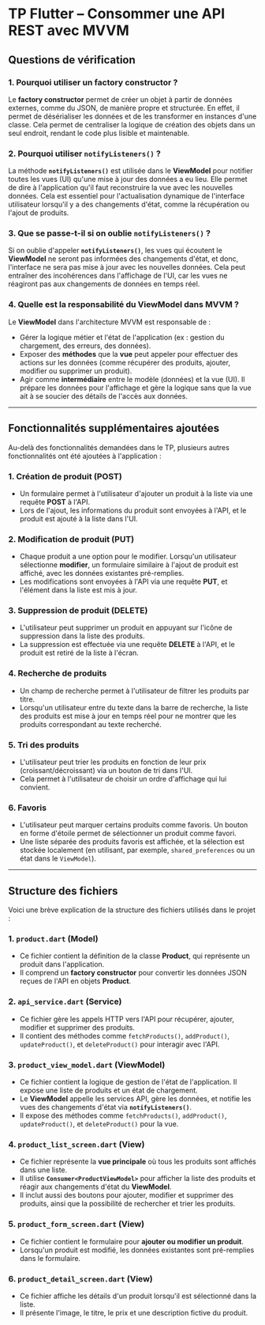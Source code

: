 # TP Flutter – Consommer une API REST avec MVVM

## Questions de vérification

### 1. Pourquoi utiliser un factory constructor ?
Le **factory constructor** permet de créer un objet à partir de données externes, comme du JSON, de manière propre et structurée. En effet, il permet de désérialiser les données et de les transformer en instances d'une classe. Cela permet de centraliser la logique de création des objets dans un seul endroit, rendant le code plus lisible et maintenable.

### 2. Pourquoi utiliser `notifyListeners()` ?
La méthode **`notifyListeners()`** est utilisée dans le **ViewModel** pour notifier toutes les vues (UI) qu'une mise à jour des données a eu lieu. Elle permet de dire à l'application qu'il faut reconstruire la vue avec les nouvelles données. Cela est essentiel pour l'actualisation dynamique de l'interface utilisateur lorsqu'il y a des changements d'état, comme la récupération ou l'ajout de produits.

### 3. Que se passe-t-il si on oublie `notifyListeners()` ?
Si on oublie d'appeler **`notifyListeners()`**, les vues qui écoutent le **ViewModel** ne seront pas informées des changements d'état, et donc, l'interface ne sera pas mise à jour avec les nouvelles données. Cela peut entraîner des incohérences dans l'affichage de l'UI, car les vues ne réagiront pas aux changements de données en temps réel.

### 4. Quelle est la responsabilité du ViewModel dans MVVM ?
Le **ViewModel** dans l'architecture MVVM est responsable de :
- Gérer la logique métier et l'état de l'application (ex : gestion du chargement, des erreurs, des données).
- Exposer des **méthodes** que la **vue** peut appeler pour effectuer des actions sur les données (comme récupérer des produits, ajouter, modifier ou supprimer un produit).
- Agir comme **intermédiaire** entre le modèle (données) et la vue (UI). Il prépare les données pour l'affichage et gère la logique sans que la vue ait à se soucier des détails de l'accès aux données.

---

## Fonctionnalités supplémentaires ajoutées

Au-delà des fonctionnalités demandées dans le TP, plusieurs autres fonctionnalités ont été ajoutées à l'application :

### 1. **Création de produit (POST)**
   - Un formulaire permet à l'utilisateur d'ajouter un produit à la liste via une requête **POST** à l'API.
   - Lors de l'ajout, les informations du produit sont envoyées à l'API, et le produit est ajouté à la liste dans l'UI.

### 2. **Modification de produit (PUT)**
   - Chaque produit a une option pour le modifier. Lorsqu'un utilisateur sélectionne **modifier**, un formulaire similaire à l'ajout de produit est affiché, avec les données existantes pré-remplies.
   - Les modifications sont envoyées à l'API via une requête **PUT**, et l'élément dans la liste est mis à jour.

### 3. **Suppression de produit (DELETE)**
   - L'utilisateur peut supprimer un produit en appuyant sur l'icône de suppression dans la liste des produits.
   - La suppression est effectuée via une requête **DELETE** à l'API, et le produit est retiré de la liste à l'écran.

### 4. **Recherche de produits**
   - Un champ de recherche permet à l'utilisateur de filtrer les produits par titre.
   - Lorsqu'un utilisateur entre du texte dans la barre de recherche, la liste des produits est mise à jour en temps réel pour ne montrer que les produits correspondant au texte recherché.

### 5. **Tri des produits**
   - L'utilisateur peut trier les produits en fonction de leur prix (croissant/décroissant) via un bouton de tri dans l'UI.
   - Cela permet à l'utilisateur de choisir un ordre d'affichage qui lui convient.

### 6. **Favoris**
   - L'utilisateur peut marquer certains produits comme favoris. Un bouton en forme d'étoile permet de sélectionner un produit comme favori.
   - Une liste séparée des produits favoris est affichée, et la sélection est stockée localement (en utilisant, par exemple, `shared_preferences` ou un état dans le `ViewModel`).

---

## Structure des fichiers

Voici une brève explication de la structure des fichiers utilisés dans le projet :

### 1. **`product.dart`** (Model)
   - Ce fichier contient la définition de la classe **Product**, qui représente un produit dans l'application.
   - Il comprend un **factory constructor** pour convertir les données JSON reçues de l'API en objets **Product**.

### 2. **`api_service.dart`** (Service)
   - Ce fichier gère les appels HTTP vers l'API pour récupérer, ajouter, modifier et supprimer des produits.
   - Il contient des méthodes comme `fetchProducts()`, `addProduct()`, `updateProduct()`, et `deleteProduct()` pour interagir avec l'API.

### 3. **`product_view_model.dart`** (ViewModel)
   - Ce fichier contient la logique de gestion de l'état de l'application. Il expose une liste de produits et un état de chargement.
   - Le **ViewModel** appelle les services API, gère les données, et notifie les vues des changements d'état via **`notifyListeners()`**.
   - Il expose des méthodes comme `fetchProducts()`, `addProduct()`, `updateProduct()`, et `deleteProduct()` pour la vue.

### 4. **`product_list_screen.dart`** (View)
   - Ce fichier représente la **vue principale** où tous les produits sont affichés dans une liste.
   - Il utilise **`Consumer<ProductViewModel>`** pour afficher la liste des produits et réagir aux changements d'état du **ViewModel**.
   - Il inclut aussi des boutons pour ajouter, modifier et supprimer des produits, ainsi que la possibilité de rechercher et trier les produits.

### 5. **`product_form_screen.dart`** (View)
   - Ce fichier contient le formulaire pour **ajouter ou modifier un produit**.
   - Lorsqu'un produit est modifié, les données existantes sont pré-remplies dans le formulaire.

### 6. **`product_detail_screen.dart`** (View)
   - Ce fichier affiche les détails d'un produit lorsqu'il est sélectionné dans la liste.
   - Il présente l'image, le titre, le prix et une description fictive du produit.
   